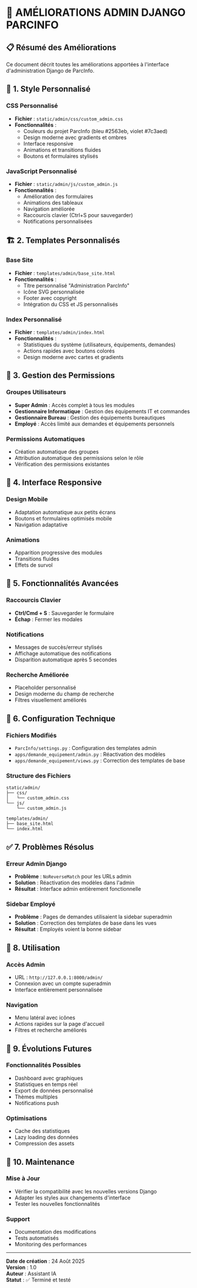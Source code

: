 # 🎨 AMÉLIORATIONS ADMIN DJANGO PARCINFO

## 📋 Résumé des Améliorations

Ce document décrit toutes les améliorations apportées à l'interface d'administration Django de ParcInfo.

## 🎨 1. Style Personnalisé

### CSS Personnalisé
- **Fichier** : `static/admin/css/custom_admin.css`
- **Fonctionnalités** :
  - Couleurs du projet ParcInfo (bleu #2563eb, violet #7c3aed)
  - Design moderne avec gradients et ombres
  - Interface responsive
  - Animations et transitions fluides
  - Boutons et formulaires stylisés

### JavaScript Personnalisé
- **Fichier** : `static/admin/js/custom_admin.js`
- **Fonctionnalités** :
  - Amélioration des formulaires
  - Animations des tableaux
  - Navigation améliorée
  - Raccourcis clavier (Ctrl+S pour sauvegarder)
  - Notifications personnalisées

## 🏗️ 2. Templates Personnalisés

### Base Site
- **Fichier** : `templates/admin/base_site.html`
- **Fonctionnalités** :
  - Titre personnalisé "Administration ParcInfo"
  - Icône SVG personnalisée
  - Footer avec copyright
  - Intégration du CSS et JS personnalisés

### Index Personnalisé
- **Fichier** : `templates/admin/index.html`
- **Fonctionnalités** :
  - Statistiques du système (utilisateurs, équipements, demandes)
  - Actions rapides avec boutons colorés
  - Design moderne avec cartes et gradients

## 🔐 3. Gestion des Permissions

### Groupes Utilisateurs
- **Super Admin** : Accès complet à tous les modules
- **Gestionnaire Informatique** : Gestion des équipements IT et commandes
- **Gestionnaire Bureau** : Gestion des équipements bureautiques
- **Employé** : Accès limité aux demandes et équipements personnels

### Permissions Automatiques
- Création automatique des groupes
- Attribution automatique des permissions selon le rôle
- Vérification des permissions existantes

## 📱 4. Interface Responsive

### Design Mobile
- Adaptation automatique aux petits écrans
- Boutons et formulaires optimisés mobile
- Navigation adaptative

### Animations
- Apparition progressive des modules
- Transitions fluides
- Effets de survol

## 🚀 5. Fonctionnalités Avancées

### Raccourcis Clavier
- **Ctrl/Cmd + S** : Sauvegarder le formulaire
- **Échap** : Fermer les modales

### Notifications
- Messages de succès/erreur stylisés
- Affichage automatique des notifications
- Disparition automatique après 5 secondes

### Recherche Améliorée
- Placeholder personnalisé
- Design moderne du champ de recherche
- Filtres visuellement améliorés

## 🔧 6. Configuration Technique

### Fichiers Modifiés
- `ParcInfo/settings.py` : Configuration des templates admin
- `apps/demande_equipement/admin.py` : Réactivation des modèles
- `apps/demande_equipement/views.py` : Correction des templates de base

### Structure des Fichiers
```
static/admin/
├── css/
│   └── custom_admin.css
└── js/
    └── custom_admin.js

templates/admin/
├── base_site.html
└── index.html
```

## ✅ 7. Problèmes Résolus

### Erreur Admin Django
- **Problème** : `NoReverseMatch` pour les URLs admin
- **Solution** : Réactivation des modèles dans l'admin
- **Résultat** : Interface admin entièrement fonctionnelle

### Sidebar Employé
- **Problème** : Pages de demandes utilisaient la sidebar superadmin
- **Solution** : Correction des templates de base dans les vues
- **Résultat** : Employés voient la bonne sidebar

## 🎯 8. Utilisation

### Accès Admin
- URL : `http://127.0.0.1:8000/admin/`
- Connexion avec un compte superadmin
- Interface entièrement personnalisée

### Navigation
- Menu latéral avec icônes
- Actions rapides sur la page d'accueil
- Filtres et recherche améliorés

## 🔮 9. Évolutions Futures

### Fonctionnalités Possibles
- Dashboard avec graphiques
- Statistiques en temps réel
- Export de données personnalisé
- Thèmes multiples
- Notifications push

### Optimisations
- Cache des statistiques
- Lazy loading des données
- Compression des assets

## 📝 10. Maintenance

### Mise à Jour
- Vérifier la compatibilité avec les nouvelles versions Django
- Adapter les styles aux changements d'interface
- Tester les nouvelles fonctionnalités

### Support
- Documentation des modifications
- Tests automatisés
- Monitoring des performances

---

**Date de création** : 24 Août 2025  
**Version** : 1.0  
**Auteur** : Assistant IA  
**Statut** : ✅ Terminé et testé
